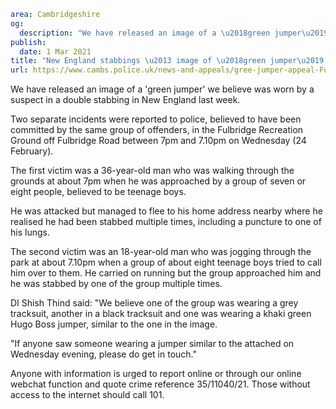 ```yaml
area: Cambridgeshire
og:
  description: "We have released an image of a \u2018green jumper\u2019 we believe was worn by a suspect in a double stabbing in New England last week."
publish:
  date: 1 Mar 2021
title: "New England stabbings \u2013 image of \u2018green jumper\u2019 released"
url: https://www.cambs.police.uk/news-and-appeals/gree-jumper-appeal-Fulbridge-Rec-stabbings-24Feb21
```

We have released an image of a 'green jumper' we believe was worn by a suspect in a double stabbing in New England last week.

Two separate incidents were reported to police, believed to have been committed by the same group of offenders, in the Fulbridge Recreation Ground off Fulbridge Road between 7pm and 7.10pm on Wednesday (24 February).

The first victim was a 36-year-old man who was walking through the grounds at about 7pm when he was approached by a group of seven or eight people, believed to be teenage boys.

He was attacked but managed to flee to his home address nearby where he realised he had been stabbed multiple times, including a puncture to one of his lungs.

The second victim was an 18-year-old man who was jogging through the park at about 7.10pm when a group of about eight teenage boys tried to call him over to them. He carried on running but the group approached him and he was stabbed by one of the group multiple times.

DI Shish Thind said: "We believe one of the group was wearing a grey tracksuit, another in a black tracksuit and one was wearing a khaki green Hugo Boss jumper, similar to the one in the image.

"If anyone saw someone wearing a jumper similar to the attached on Wednesday evening, please do get in touch."

Anyone with information is urged to report online or through our online webchat function and quote crime reference 35/11040/21. Those without access to the internet should call 101.
